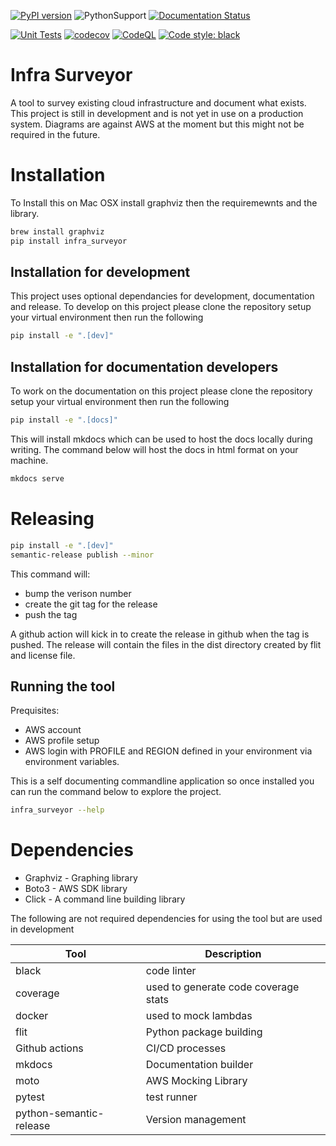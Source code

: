 [![PyPI version](https://badge.fury.io/py/infra-surveyor.svg)](https://badge.fury.io/py/infra-surveyor)
![PythonSupport](https://img.shields.io/static/v1?label=python&message=3.8%2B&color=blue?style=flat-square&logo=python)
[![Documentation Status](https://readthedocs.org/projects/infrasurveyor/badge/?version=latest)](https://infrasurveyor.readthedocs.io/en/latest/?badge=latest)

[![Unit Tests](https://github.com/DavidWylie/Surveyor/workflows/UnitTests/badge.svg)](https://github.com/DavidWylie/Surveyor/actions/workflows/UnitTests)
[![codecov](https://codecov.io/gh/DavidWylie/InfraSurveyor/branch/main/graph/badge.svg?token=5J8QX2DK5H)](https://codecov.io/gh/DavidWylie/InfraSurveyor)
[![CodeQL](https://github.com/DavidWylie/Surveyor/workflows/CodeQuality/badge.svg)](https://github.com/DavidWylie/Surveyor/actions/workflows/CodeQuality)
[![Code style: black](https://img.shields.io/badge/code%20style-black-000000.svg)](https://github.com/psf/black)



# Infra Surveyor
A tool to survey existing cloud infrastructure and document what exists.
This project is still in development and is not yet in use on a production system.  Diagrams are against AWS at the moment but this might not be required in the future.

# Installation
To Install this on  Mac OSX install graphviz then the requiremewnts and the library.
```bash
brew install graphviz
pip install infra_surveyor
```

## Installation for development
This project uses optional dependancies for development, documentation and release.
To develop on this project please clone the repository setup your virtual environment then run the following
```bash
pip install -e ".[dev]"
```

## Installation for documentation developers
To work on the documentation on this project please clone the repository setup your virtual environment then run the following
```bash
pip install -e ".[docs]"
```

This will install mkdocs which can be used to host the docs locally during writing.  The command below will host the docs in html format on your machine.
``` bash
mkdocs serve 
```

# Releasing
```bash
pip install -e ".[dev]"
semantic-release publish --minor
```

This command will:
- bump the verison number
- create the git tag for the release
- push the tag

A github action will kick in to create the release in github when the tag is pushed.  The release will contain the files in the dist directory created by flit and license file.

## Running the tool
Prequisites:
- AWS account
- AWS profile setup 
- AWS login with PROFILE and REGION defined in your environment via environment variables.

This is a self documenting commandline application so once installed you can run the command below to explore the project.
```bash
infra_surveyor --help
```

# Dependencies
- Graphviz - Graphing library
- Boto3 - AWS SDK library
- Click - A command line building library

The following are not required dependencies for using the tool but are used in development

| Tool                    | Description                          |
|-------------------------|--------------------------------------|
| black                   | code linter                          |
| coverage                | used to generate code coverage stats |
| docker                  | used to mock lambdas                 |
| flit                    | Python package building              |
| Github actions          | CI/CD processes                      |
| mkdocs                  | Documentation builder                |
| moto                    | AWS Mocking Library                  |
| pytest                  | test runner                          |
| python-semantic-release | Version management                   |